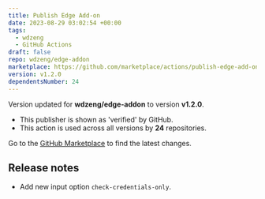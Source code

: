 ```yaml
---
title: Publish Edge Add-on
date: 2023-08-29 03:02:54 +00:00
tags:
  - wdzeng
  - GitHub Actions
draft: false
repo: wdzeng/edge-addon
marketplace: https://github.com/marketplace/actions/publish-edge-add-on
version: v1.2.0
dependentsNumber: 24
---
```



Version updated for **wdzeng/edge-addon** to version **v1.2.0**.
- This publisher is shown as 'verified' by GitHub.
- This action is used across all versions by **24** repositories.

Go to the [GitHub Marketplace](https://github.com/marketplace/actions/publish-edge-add-on) to find the latest changes.

## Release notes

- Add new input option `check-credentials-only`.
